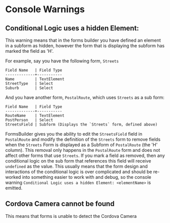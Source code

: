# Console Warnings

## Conditional Logic uses a hidden Element: <elementName>

This warning means that in the forms builder you have defined an element in a subform as hidden, however the form that is displaying the subform has marked the field as 'H'.

For example, say you have the following form, `Streets`

    Field Name   | Field Type
    -------------+-----------
    Name         | TextElement
    StreetType   | Select
    Suburb       | Select


And you have another form, `PostalRoute`, which uses `Streets` as a sub form:

    Field Name   | Field Type
    -------------+-----------
    RouteName    | TextElement
    PostPerson   | Select
    StreetsField | Subform (Displays the `Streets` form, defined above)

FormsBuilder gives you the ability to edit the `StreetsField` field in `PostalRoute` and modify the definition of the `Streets` form to remove fields when the `Streets` Form is displayed as a Subform of `PostalRoute` (the 'H' column). This removal only happens in the `PostalRoute` form and does not affect other forms that use `Streets`. If you mark a field as removed, then any conditional logic on the sub form that references this field will receive `undefined` as the value. This usually means that the form design and interactions of the conditional logic is over complicated and should be re-worked into something easier to work with and debug, so the console warning `Conditional Logic uses a hidden Element: <elementName>` is emitted.

## Cordova Camera cannot be found

This means that forms is unable to detect the Cordova Camera
